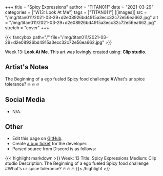 +++
title =       "Spicy Expressions"
author =      "TITAN011"
date =        "2021-03-29"
categories =  ["W13: Look At Me"]
tags =        ["TITAN011"]
[[images]]
                      src = "/img/titan011/2021-03-29+d2e08926bd4915a3ecc32c72e56ea662.jpg"
                      alt = "/img/titan011/2021-03-29+d2e08926bd4915a3ecc32c72e56ea662.jpg"
                      stretch = "cover"
+++


{{< fancybox path="/" file="/img/titan011/2021-03-29+d2e08926bd4915a3ecc32c72e56ea662.jpg" >}}


Week 13: **Look At Me**. This art was lovingly created using: **Clip studio**.

## Artist's Notes

The Beginning of a ego fueled Spicy food challenge #What's ur spice tolerance? 🔥 🔥 🔥

## Social Media

- N/A.

## Other

- Edit this page on [GitHub](https://github.com/teaminkling/web-refresh/edit/main/blog/content/blog/titan011-week-13-a56d.md).
- Create [a bug ticket](https://github.com/teaminkling/web-refresh/issues/new?assignees=&labels=bug&template=problem-report.md&title=) for the developer.
- Parsed source from Discord is as follows:

{{< highlight markdown >}}
Week: 13
Title: Spicy Expressions
Medium: Clip studio
Description: The Beginning of a ego fueled Spicy food challenge #What's ur spice tolerance? 🔥 🔥 🔥
{{< /highlight >}}